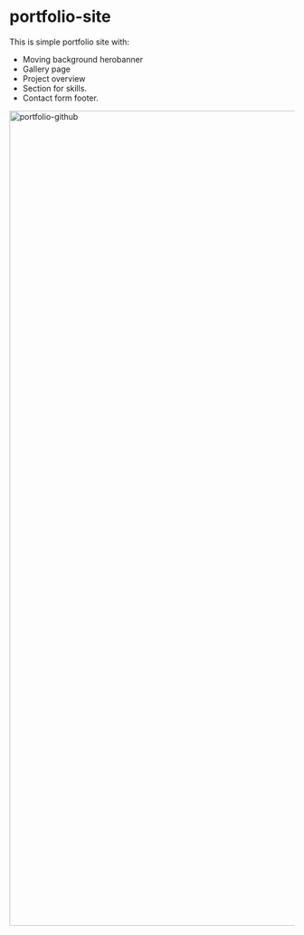 # portfolio-site

This is simple portfolio site with:

- Moving background herobanner
- Gallery page
- Project overview
- Section for skills.
- Contact form footer.

<img width="1438" alt="portfolio-github" src="https://github.com/janibehm/portfolio-page/assets/71294621/94d28b77-eb1d-4cab-b65e-b1d2487472ec">
